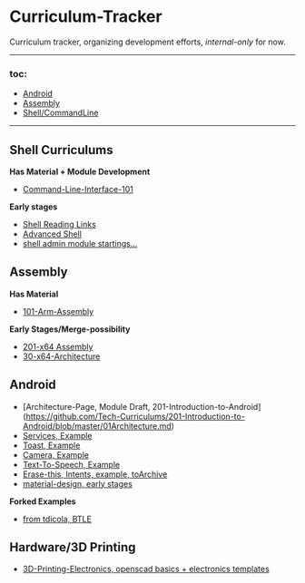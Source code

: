 # Curriculum-Tracker
Curriculum tracker, organizing development efforts, *internal-only* for now.

---

### toc:
- [Android](#android)
- [Assembly](#assembly)
- [Shell/CommandLine](#shell-curriculums)

---

## Shell Curriculums


**Has Material + Module Development**
* [Command-Line-Interface-101](https://github.com/Tech-Curriculums/Command-Line-Interface-101)

**Early stages**
* [Shell Reading Links](https://github.com/Tech-Curriculums/101-Shell-Scripting)
* [Advanced Shell](https://github.com/Tech-Curriculums/200-Advanced-Shell)
* [shell admin module startings...](https://github.com/Tech-Curriculums/200-Shell-Commands-for-SysAdm)

## Assembly
**Has Material**
* [101-Arm-Assembly](https://github.com/Tech-Curriculums/101-Arm-Assembly)


**Early Stages/Merge-possibility**
* [201-x64 Assembly](https://github.com/Tech-Curriculums/201-x64-Assembly)
* [30-x64-Architecture](https://github.com/Tech-Curriculums/300-Assembly-x86-Architecture)


## Android


* [Architecture-Page, Module Draft, 201-Introduction-to-Android] (https://github.com/Tech-Curriculums/201-Introduction-to-Android/blob/master/01Architecture.md)
* [Services, Example](https://github.com/Tech-Curriculums/a09_Simple_Service/blob/master/app/src/main/java/com/example/gkielian/a09_simple_service/MyIntentService.java)
* [Toast, Example](https://github.com/Tech-Curriculums/a10_A_Toast/blob/master/app/src/main/java/com/example/gkielian/a10_a_toast/MyActivity.java)
* [Camera, Example](https://github.com/Tech-Curriculums/a2_Smile_For_The/blob/master/src/com/example/a2_smile_for_the/MainActivity.java)
* [Text-To-Speech, Example](https://github.com/Tech-Curriculums/a3_Spoken_Word/blob/master/app/src/main/java/com/texttospeech/app/MainActivity.java)
* [Erase-this, Intents, example, toArchive](https://github.com/Tech-Curriculums/a1_Awesome_Intents/blob/master/src/com/example/a1_awesome_intents/MainActivity.java)
* [material-design, early stages](https://github.com/Tech-Curriculums/200-Android-Material-Design)


**Forked Examples**
* [from tdicola, BTLE](https://github.com/Tech-Curriculums/BTLETest/blob/master/app/src/main/java/com/tonydicola/bletest/app/MainActivity.java)


## Hardware/3D Printing

* [3D-Printing-Electronics, openscad basics + electronics templates](https://github.com/Tech-Curriculums/3D-Printing-Electronics/blob/master/HW-Interfaces.md)
